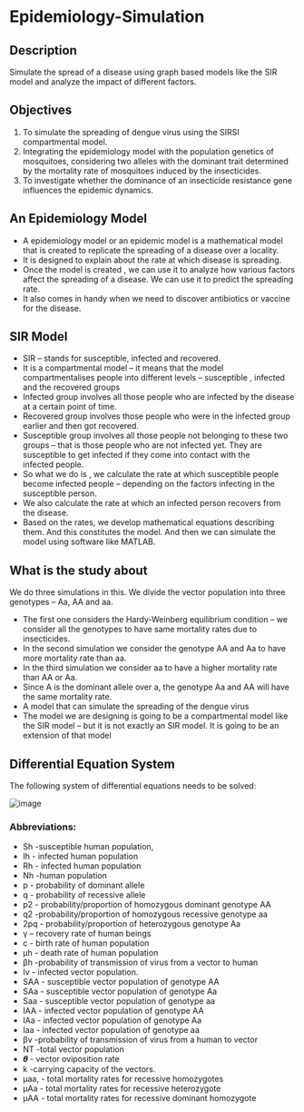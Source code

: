 # Epidemiology-Simulation
## Description
Simulate the spread of a disease using graph based models like the SIR model and analyze the impact of different factors.​
## Objectives
1. To simulate the spreading of dengue virus using the
SIRSI compartmental model.
2. Integrating the epidemiology model with the
population genetics of mosquitoes, considering two
alleles with the dominant trait determined by the
mortality rate of mosquitoes induced by the
insecticides.
3. To investigate whether the dominance of an
insecticide resistance gene influences the epidemic
dynamics.
## An Epidemiology Model
- A epidemiology model or an epidemic model is a mathematical model that is created to replicate the spreading of a disease over a locality. 
- It is designed to explain about the rate at which disease is spreading.​
- Once the model is created , we can use it to analyze how various factors affect the spreading of a disease. We can use it to predict the spreading rate.
- It also comes in handy when we need to discover antibiotics or vaccine for the disease.
## SIR Model
- SIR – stands for susceptible, infected and recovered.​
- It is a compartmental model – it means that the model compartmentalises people into different levels – susceptible , infected and the recovered groups​
- Infected group involves all those people who are infected by the disease at a certain point of time.​
- Recovered group involves those people who were in the infected group earlier and then got recovered.​
- Susceptible group involves all those people not belonging to these two groups – that is those people who are not infected yet. They are susceptible to get infected if they come into contact with the infected people.
- So what we do is , we calculate the rate at which susceptible people become infected people – depending on the factors infecting in the susceptible person.​
- We also calculate the rate at which an infected person recovers from the disease.​
- Based on the rates, we develop mathematical equations describing them. And this constitutes the model. And then we can simulate the model using software like MATLAB.
## What is the study about
We do three simulations in this. We divide the vector 
population into three genotypes – Aa, AA and aa. 
- The first one considers the Hardy-Weinberg equilibrium condition –
we consider all the genotypes to have same mortality rates
due to insecticides. 
- In the second simulation we consider the
genotype AA and Aa to have more mortality rate than aa.
- In the third simulation we consider aa to have a higher
mortality rate than AA or Aa.
- Since A is the dominant allele over a, the genotype Aa and AA will have the same mortality
rate.
- A model that can simulate the spreading of the dengue virus ​
- The model we are designing is going to be a compartmental model like the SIR model – but it is not exactly an SIR model. It is going to be an extension of that model​

## Differential Equation System

The following system of differential equations needs to be solved:

![image](https://github.com/user-attachments/assets/9998f93b-14cc-439d-8672-181084d04fb4)

### Abbreviations:
- Sh -susceptible human population,
- Ih - infected human population
- Rh - infected human population
- Nh -human population
- p - probability of dominant allele
- q - probability of recessive allele
- p2 - probability/proportion of homozygous dominant genotype AA
- q2 -probability/proportion of homozygous recessive genotype aa
- 2pq - probability/proportion of heterozygous genotype Aa
- γ – recovery rate of human beings
- c - birth rate of human population
- μh - death rate of human population
- βh -probability of transmission of virus from a vector to human
- Iv - infected vector population.
- SAA - susceptible vector population of genotype AA
- SAa - susceptible vector population of genotype Aa
- Saa - susceptible vector population of genotype aa
- IAA - infected vector population of genotype AA
- IAa - infected vector population of genotype Aa
- Iaa - infected vector population of genotype aa
- βv -probability of transmission of virus from a human to vector
- NT -total vector population
- 𝜽 - vector oviposition rate
- k -carrying capacity of the vectors.
- μaa, - total mortality rates for recessive homozygotes
- μAa - total mortality rates for recessive heterozygote
- μAA - total mortality rates for recessive dominant homozygote

